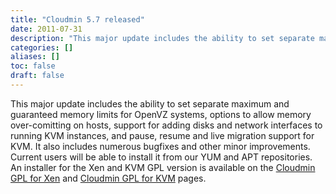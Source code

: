 ```yaml
---
title: "Cloudmin 5.7 released"
date: 2011-07-31
description: "This major update includes the ability to set separate maximum and guaranteed memory limits for..."
categories: []
aliases: []
toc: false
draft: false
---
```

This major update includes the ability to set separate maximum and guaranteed memory limits for OpenVZ systems, options to allow memory over-comitting on hosts, support for adding disks and network interfaces to running KVM instances, and pause, resume and live migration support for KVM. It also includes numerous bugfixes and other minor improvements. <br />
 Current users will be able to install it from our YUM and APT repositories. An installer for the Xen and KVM GPL version is available on the [Cloudmin GPL for Xen][1] and [Cloudmin GPL for KVM][2] pages.

  [1]: cinstall-xen.html
  [2]: cinstall-kvm.html
